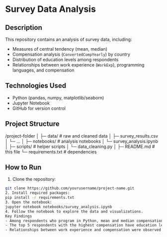 # Survey Data Analysis

## Description
This repository contains an analysis of survey data, including:
- Measures of central tendency (mean, median)
- Compensation analysis (`ConvertedCompYearly`) by country
- Distribution of education levels among respondents
- Relationships between work experience (`WorkExp`), programming languages, and compensation

## Technologies Used
- Python (pandas, numpy, matplotlib/seaborn)
- Jupyter Notebook
- GitHub for version control

## Project Structure
/project-folder
│
├─ data/ # raw and cleaned data
│ ├─ survey_results.csv
│ └─ ...
│
├─ notebooks/ # analysis notebooks
│ └─ survey_analysis.ipynb
│
├─ scripts/ # helper scripts
│ └─ data_cleaning.py
│
├─ README.md # this file
└─ requirements.txt # dependencies
## How to Run
1. Clone the repository:  
```bash
git clone https://github.com/yourusername/project-name.git
2. Install required packages:
pip install -r requirements.txt
3. Open the notebook:
jupyter notebook notebooks/survey_analysis.ipynb
4. Follow the notebook to explore the data and visualizations.
Key Findings
- Among respondents who program in Python, mean and median compensation varies by country.
- The top 5 respondents with the highest compensation have education levels of Bachelor’s degree (2) and Doctorate (3).
- Relationships between work experience and compensation were observed.
